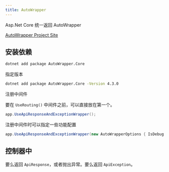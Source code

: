 ```yaml
---
title: AutoWrapper 
---
```


Asp.Net Core 统一返回 AutoWrapper

[AutoWrapper Project Site](https://github.com/proudmonkey/AutoWrapper/blob/master/README.zh-cn.md)

## 安装依赖

```sh
dotnet add package AutoWrapper.Core
```

指定版本

```sh
dotnet add package AutoWrapper.Core -Version 4.3.0
```

注册中间件

要在 `UseRouting()` 中间件之前，可以直接放在第一个。

```c#
app.UseApiResponseAndExceptionWrapper();
```

注册中间件时可以指定一些功能配置

```csharp
app.UseApiResponseAndExceptionWrapper(new AutoWrapperOptions { IsDebug = false, UseApiProblemDetailsException = true, ShowApiVersion = true, ShowStatusCode = true});
```

## 控制器中

要么返回 `ApiResponse`，或者抛出异常。要么返回 `ApiException`。
